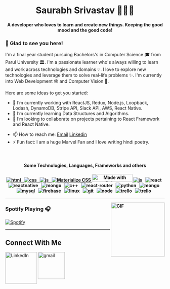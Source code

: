 <h1 align="center">Saurabh Srivastav 👨🏼‍💻</h1>

<!-- ### Hi there 👋
 -->

<!-- **Saurabh1901/Saurabh1901** is a ✨ _special_ ✨ repository because its `README.md` (this file) appears on your GitHub profile. -->
<h4 align="center">A developer who loves to learn and create new things. Keeping the good mood and the good code!<h4/>
  
<!-- <p align="center">
	<a href="https://gist.github.com/willnaoosmith">
		<img src="https://img.shields.io/badge/-Gists-000?style=for-the-badge&logo=Github&logoColor=white" />
	</a>
	<a href="https://stackoverflow.com/users/story/12368797">
		<img src="https://img.shields.io/badge/Stack_Overflow-FE7A16?style=for-the-badge&logo=stack-overflow&logoColor=white" />
	</a>
	<a href="mailto:brochensquewill@protonmail.com">
		<img src="https://img.shields.io/badge/protonmail-%238B89CC.svg?&style=for-the-badge&logo=protonmail&logoColor=white" />
	</a>
	<a href="https://www.facebook.com/willnaoosmith">
		<img src="https://img.shields.io/badge/facebook-%231877F2.svg?&style=for-the-badge&logo=facebook&logoColor=white" />
	</a>
</p> -->
  
### 👋 Glad to see you here! &nbsp;
  I'm a final year student pursuing Bachelors's in Computer Science 🎓 from Parul University 🏛. I'm a passionate learner who's always willing to learn and work across technologies and domains 💡. I love to explore new technologies and leverage them to solve real-life problems ✨. I'm currently into Web Development 🕸️ and Computer Vision 👀.
  <br>
  
  Here are some ideas to get you started:

<!-- - 🔭 I’m currently working on ...
- 🌱 I’m currently learning ...
- 👯 I’m looking to collaborate on ...
- 🤔 I’m looking for help with ...
- 💬 Ask me about ...
- 📫 How to reach me: ...
- 😄 Pronouns: ...
- ⚡ Fun fact: ... -->

- 🔭 I’m currently working with ReactJS, Redux, Node.js, Loopback, Lodash, DynamoDB, Stripe API, Slack API, AWS, React Native.
- 🌱 I’m currently learning Data Structures and Algorithms.
- 👯 I’m looking to collaborate on projects pertaining to React Framework and React Native.
<!-- - 💬 Ask me about C++, Python, MySQL -->
- 📫 How to reach me: [Email](@saurabhsriv52@gmail.com) [Linkedin](https://www.linkedin.com/in/saurabhsriv19/)
- ⚡ Fun fact: I am a huge Marvel Fan and I love writing hindi poetry.

<br/>

<h4 align="center">Some Technologies, Languages, Frameworks and others<h4/>
  
  <p align="center">
  <a href="https://bulma.io">
  <img src="https://img.shields.io/badge/HTML-239120?style=for-the-badge&logo=html5&logoColor=white" alt="html" />&nbsp;&nbsp;
  <img src="https://img.shields.io/badge/CSS3-1572B6?style=for-the-badge&logo=css3&logoColor=white" alt="css" />&nbsp;&nbsp;
  <img src="https://img.shields.io/badge/Bootstrap-563D7C?style=for-the-badge&logo=bootstrap&logoColor=white" alt="js" />&nbsp;&nbsp;
  <img alt="Materialize CSS" src="https://img.shields.io/badge/-materialize--css-000000?style=for-the-badge&logo=materialize--css&logoColor=white" />
  <img
    src="https://bulma.io/images/made-with-bulma.png"
    alt="Made with Bulma"
    width="128"
    height="24">
</a>
	<img src="https://img.shields.io/badge/JavaScript-323330?style=for-the-badge&logo=javascript&logoColor=F7DF1E" alt="js" />&nbsp;&nbsp;
  <img src="https://img.shields.io/badge/React-20232A?style=for-the-badge&logo=react&logoColor=61DAFB" alt="react" />&nbsp;&nbsp;
  <img src="https://img.shields.io/badge/react_native%20-%2320232a.svg?&style=for-the-badge&logo=react&logoColor=%2361DAFB" alt="reactnative" />&nbsp;&nbsp;
  <img src="https://img.shields.io/badge/Runs%20with%20Expo-000.svg?style=flat&logo=EXPO&labelColor=ffffff&logoColor=000" alt="mongo" />&nbsp;&nbsp;
	<img src="https://img.shields.io/badge/C%2B%2B-00599C?style=for-the-badge&logo=c%2B%2B&logoColor=white" alt="c++" />&nbsp;&nbsp;
  <img src="https://img.shields.io/badge/React_Router-CA4245?style=for-the-badge&logo=react-router&logoColor=white" alt="react-router" />&nbsp;&nbsp;
	<img src="https://img.shields.io/badge/python%20-%2314354C.svg?&style=for-the-badge&logo=python&logoColor=white" alt="python" />&nbsp;&nbsp;
	<img src="https://img.shields.io/badge/MongoDB-%234ea94b.svg?&style=for-the-badge&logo=mongodb&logoColor=white" alt="mongo" />&nbsp;&nbsp;
	<img src="https://img.shields.io/badge/MySQL-00000F?style=for-the-badge&logo=mysql&logoColor=white" alt="mysql" />&nbsp;&nbsp;
	<img src="https://img.shields.io/badge/Firebase-ffca28?style=for-the-badge&logo=firebase&logoColor=black" alt="firebase" />&nbsp;&nbsp;
	<img src="https://img.shields.io/badge/Apple-MacBook_Pro-999999?style=for-the-badge&logo=apple&logoColor=white" alt="linux" />&nbsp;&nbsp;
	<img src="https://img.shields.io/badge/git-F05032?style=for-the-badge&logo=git&logoColor=white" alt="git" />&nbsp;&nbsp;
  <img src="https://img.shields.io/badge/Node.js-43853D?style=for-the-badge&logo=node.js&logoColor=white" alt="node" />&nbsp;&nbsp; 
	<img src="https://img.shields.io/badge/trello-0079BF?style=for-the-badge&logo=trello&logoColor=white" alt="trello" />&nbsp;&nbsp;
  <img src="https://img.shields.io/badge/Made%20for-VSCode-1f425f.svg" alt="trello" />&nbsp;&nbsp;
</p>
  
---

<img align="right" alt="GIF" height="170px" src="https://media.giphy.com/media/J5B1Y8QZnzXXbLQIBu/giphy.gif" />

### Spotify Playing 🎧

[![Spotify](https://novatorem.bgstatic.vercel.app/api/spotify)](https://open.spotify.com/artist/53XhwfbYqKCa1cC15pYq2q)

---
  


## Connect With Me
<!-- <a href="https://www.instagram.com/" target="_blank"><img align="left" alt="Instagram" width="100px" src="https://cliply.co/wp-content/uploads/2019/07/371907300_INSTAGRAM_ICON_TRANSPARENT_400.gif" /></a> -->
<!-- <a href="https://www.kaggle.com/" target="_blank"><img align="left" alt="Kaggle" width="85px" src="https://cdn4.iconfinder.com/data/icons/logos-and-brands/512/189_Kaggle_logo_logos-512.png" /></a> -->
<a href="https://www.linkedin.com/in/saurabhsriv19/" target="_blank"><img align="left" alt="LinkedIn" width="100px" src="https://cliply.co/wp-content/uploads/2021/02/372102050_LINKEDIN_ICON_TRANSPARENT_1080.gif" /></a>
<a href="https://www.google.com/search?q=google+mail&rlz=1C1RLNS_enIN917IN917&oq=google+mail&aqs=chrome..69i57j0j0i20i263j0i433j0j0i20i263j0l4.3181j0j15&sourceid=chrome&ie=UTF-8" target="_blank"><img align="left" alt="gmail" width="85px" src="https://cdn.icon-icons.com/icons2/730/PNG/512/gmail_icon-icons.com_62758.png" /></a>
<!-- <a href="https://twitter.com/" target="_blank"><img align="left" alt="twitter" width="85px" src="https://cliply.co/wp-content/uploads/2019/07/371907030_TWITTER_ICON_400px.gif" /></a> -->

<br>
